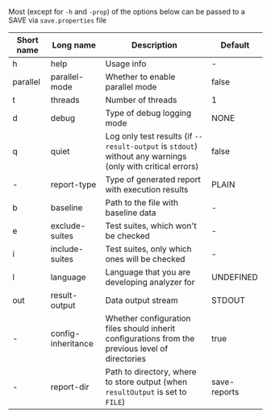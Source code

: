 Most (except for `-h` and `-prop`) of the options below can be passed to a SAVE via `save.properties` file

| Short name | Long name  | Description   | Default |
|------------|------------|---------------|---------------|
| h | help | Usage info | - |
| parallel | parallel-mode | Whether to enable parallel mode | false |
| t | threads | Number of threads | 1 |
| d | debug | Type of debug logging mode | NONE |
| q | quiet | Log only test results (if `--result-output` is `stdout`) without any warnings (only with critical errors) | false |
| - | report-type | Type of generated report with execution results | PLAIN |
| b | baseline | Path to the file with baseline data | - |
| e | exclude-suites | Test suites, which won't be checked | - |
| i | include-suites | Test suites, only which ones will be checked | - |
| l | language | Language that you are developing analyzer for | UNDEFINED |
| out | result-output | Data output stream | STDOUT |
| - | config-inheritance | Whether configuration files should inherit configurations from the previous level of directories | true |
| - | report-dir | Path to directory, where to store output (when `resultOutput` is set to `FILE`) | save-reports |